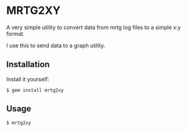 # MRTG2XY

A very simple utility to convert data from mrtg log files to a simple x:y format.

I use this to send data to a graph utility.

## Installation

Install it yourself:

    $ gem install mrtg2xy

## Usage

    $ mrtg2xy